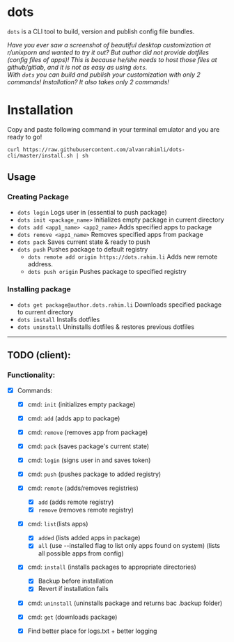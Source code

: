 # dots

`dots` is a CLI tool to build, version and publish config file bundles.  

_Have you ever saw a screenshot of beautiful desktop customization at r/unixporn and wanted to try it out? But author did not provide dotfiles (config files of apps)! This is because he/she needs to host those files at github/gitlab, and it is not as easy as using `dots`.  
With `dots` you can build and publish your customization with only 2 commands! Installation? It also takes only 2 commands!_

# Installation
Copy and paste following command in your terminal emulator and you are ready to go!
```
curl https://raw.githubusercontent.com/alvanrahimli/dots-cli/master/install.sh | sh
```

## Usage
### Creating Package
- `dots login`                          Logs user in (essential to push package)
- `dots init <package_name>`            Initializes empty package in current directory
- `dots add <app1_name> <app2_name>`    Adds specified apps to package
- `dots remove <app1_name>`             Removes specified apps from package
- `dots pack`                           Saves current state & ready to push
- `dots push`                           Pushes package to default registry
  - `dots remote add origin https://dots.rahim.li`   Adds new remote address. 
  - `dots push origin`                  Pushes package to specified registry

### Installing package
- `dots get package@author.dots.rahim.li` Downloads specified package to current directory
- `dots install`                          Installs dotfiles
- `dots uninstall`                        Uninstalls dotfiles & restores previous dotfiles

___
## TODO (client):
### Functionality:
- [x] Commands:
    - [x] cmd: `init` (initializes empty package)
    - [x] cmd: `add` (adds app to package)
    - [x] cmd: `remove` (removes app from package)
    - [x] cmd: `pack` (saves package's current state)
    - [x] cmd: `login` (signs user in and saves token)
    - [x] cmd: `push` (pushes package to added registry)
    - [x] cmd: `remote` (adds/removes registries)
      - [x] `add` (adds remote registry)
      - [x] `remove` (removes remote registry)
    - [x] cmd: `list`(lists apps)
      - [x] `added` (lists added apps in package)
      - [x] `all` (use --installed flag to list only apps found on system) (lists all possible apps from config)
    - [x] cmd: `install` (installs packages to appropriate directories)
        - [x] Backup before installation
        - [x] Revert if installation fails
    - [x] cmd: `uninstall` (uninstalls package and returns bac .backup folder)
    - [x] cmd: `get` (downloads package)
    - [x] Find better place for logs.txt + better logging

